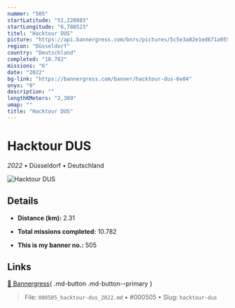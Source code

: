 ```yaml
---
nummer: "505"
startLatitude: "51,228083"
startLongitude: "6,788523"
titel: "Hacktour DUS"
picture: "https://api.bannergress.com/bnrs/pictures/5c5e3a02e1ed671a95579d74899d76ff"
region: "Düsseldorf"
country: "Deutschland"
completed: "10.782"
missions: "6"
date: "2022"
bg-link: "https://bannergress.com/banner/hacktour-dus-6e84"
onyx: "0"
description: ""
lengthKMeters: "2,309"
umap: ""
title: "Hacktour DUS"
---
```

# Hacktour DUS

*2022* • Düsseldorf • Deutschland

![Hacktour DUS](https://api.bannergress.com/bnrs/pictures/5c5e3a02e1ed671a95579d74899d76ff)

## Details
- **Distance (km):** 2.31

- **Total missions completed:** 10.782
- **This is my banner no.:** 505




## Links
[🔗 Bannergress](https://bannergress.com/banner/hacktour-dus-6e84){ .md-button .md-button--primary }



> File: `000505_hacktour-dus_2022.md` • #000505 • Slug: `hacktour-dus`
